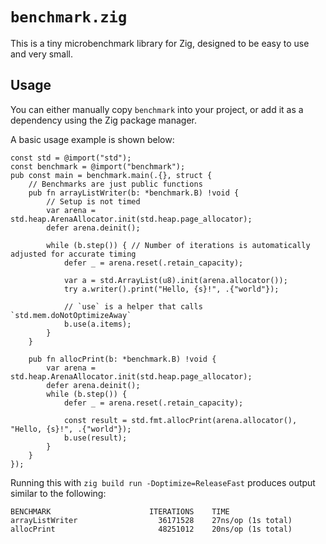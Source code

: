 # `benchmark.zig`

This is a tiny microbenchmark library for Zig, designed to be easy to use and very small.

## Usage

You can either manually copy `benchmark` into your project, or add it as a dependency using the Zig package manager.

A basic usage example is shown below:

```zig
const std = @import("std");
const benchmark = @import("benchmark");
pub const main = benchmark.main(.{}, struct {
    // Benchmarks are just public functions
    pub fn arrayListWriter(b: *benchmark.B) !void {
        // Setup is not timed
        var arena = std.heap.ArenaAllocator.init(std.heap.page_allocator);
        defer arena.deinit();

        while (b.step()) { // Number of iterations is automatically adjusted for accurate timing
            defer _ = arena.reset(.retain_capacity);

            var a = std.ArrayList(u8).init(arena.allocator());
            try a.writer().print("Hello, {s}!", .{"world"});

            // `use` is a helper that calls `std.mem.doNotOptimizeAway`
            b.use(a.items);
        }
    }

    pub fn allocPrint(b: *benchmark.B) !void {
        var arena = std.heap.ArenaAllocator.init(std.heap.page_allocator);
        defer arena.deinit();
        while (b.step()) {
            defer _ = arena.reset(.retain_capacity);

            const result = std.fmt.allocPrint(arena.allocator(), "Hello, {s}!", .{"world"});
            b.use(result);
        }
    }
});
```

Running this with `zig build run -Doptimize=ReleaseFast` produces output similar to the following:

```
BENCHMARK                      ITERATIONS    TIME
arrayListWriter                  36171528    27ns/op (1s total)
allocPrint                       48251012    20ns/op (1s total)
```
